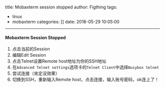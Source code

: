 title: Mobaxterm session stopped
author: Figthing
tags:
  - linux
  - mobaxterm
categories: []
date: 2018-05-29 10:05:00
---
#### Mobaxterm Session Stopped

1. 点击当前的Session
2. 编辑Edit Session
3. 点击Telnet设置Remote host地址为你的SSH地址
4. 在`Advanced Telnet settings`选项卡的`Telnet Client`中选择`Busybox telnet`
5. 尝试连接（肯定没效果）
6. 切换到SSH，重新输入Remote host，点击连接，输入账号密码，ok连上了！
